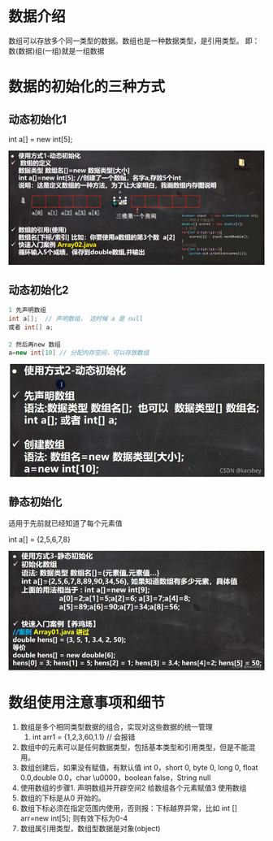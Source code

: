 # 数据介绍

数组可以存放多个同一类型的数据。数组也是一种数据类型，是引用类型。
即：数(数据)组(一组)就是一组数据

# 数据的初始化的三种方式

## 动态初始化1

int a[] = new int[5];

![](..\Image\0155_01_数组_动态初始化1.png)

## 动态初始化2

```java
1 先声明数组
int a[];  // 声明数组， 这时候 a 是 null
或者 int[] a; 

2 然后再new 数组
a=new int[10] // 分配内存空间，可以存放数组 
```

![](..\Image\0155_02_数组_动态初始化2.png)

## 静态初始化

适用于先前就已经知道了每个元素值

int a[] = {2,5,6,7,8}

![](..\Image\0155_03_数组_静态初始化.png)

# 数组使用注意事项和细节

1) 数组是多个相同类型数据的组合，实现对这些数据的统一管理
   1)  int arr1 = {1,2,3,60,1.1} // 会报错 
2) 数组中的元素可以是任何数据类型，包括基本类型和引用类型，但是不能混用。
3) 数组创建后，如果没有赋值，有默认值 int 0，short 0, byte 0, long 0, float 0.0,double 0.0，char \u0000，boolean false，String null
4) 使用数组的步骤1. 声明数组并开辟空间2 给数组各个元素赋值3 使用数组
5) 数组的下标是从0 开始的。
6) 数组下标必须在指定范围内使用，否则报：下标越界异常，比如 int [] arr=new int[5]; 则有效下标为0-4
7) 数组属引用类型，数组型数据是对象(object)
